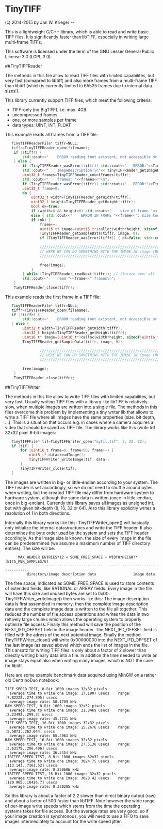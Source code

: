 ﻿# TinyTIFF

(c) 2014-2015 by Jan W. Krieger                                                 --

This is a lightweight C/C++ library, which is able to read and write basic TIFF
files. It is significantly faster than libTIFF, especially in writing large
multi-frame TIFFs.

This software is licensed under the term of the GNU Lesser General Public License 3.0 
(LGPL 3.0). 

##TinyTIFFReader

The methods in this file allow to read TIFF files with limited capabilites, but very fast (comapred to libtiff) and also more frames from a multi-frame TIFF than libtiff (which is currently limited to 65535 frames due to internal data sizes!).
   
This library currently support TIFF files, which meet the following criteria:
* TIFF-only (no BigTIFF), i.e. max. 4GB
* uncompressed frames
* one, or more samples per frame
* data types: UINT, INT, FLOAT

This example reads all frames from a TIFF file:
```C++
   TinyTIFFReaderFile* tiffr=NULL;
   tiffr=TinyTIFFReader_open(filename); 
    if (!tiffr) { 
        std::cout<<"    ERROR reading (not existent, not accessible or no TIFF file)\n"; 
    } else { 
        if (TinyTIFFReader_wasError(tiffr)) std::cout<<"   ERROR:"<<TinyTIFFReader_getLastError(tiffr)<<"\n"; 
        std::cout<<"    ImageDescription:\n"<< TinyTIFFReader_getImageDescription(tiffr) <<"\n"; 
        uint32_t frames=TinyTIFFReader_countFrames(tiffr); 
        std::cout<<"    frames: "<<frames<<"\n"; 
        if (TinyTIFFReader_wasError(tiffr)) std::cout<<"   ERROR:"<<TinyTIFFReader_getLastError(tiffr)<<"\n"; 
        uint32_t frame=0; 
        do { 
            uint32_t width=TinyTIFFReader_getWidth(tiffr); 
            uint32_t height=TinyTIFFReader_getHeight(tiffr); 
			bool ok=true;
            if (width>0 && height>0) std::cout<<"    size of frame "<<frame<<": "<<width<<"x"<<height<<"\n"; 
            else { std::cout<<"    ERROR IN FRAME "<<frame<<": size too small "<<width<<"x"<<height<<"\n"; ok=false; } 
            if (ok) { 
                frame++; 
                uint16_t* image=(uint16_t*)calloc(width*height, sizeof(uint16_t));  
                TinyTIFFReader_getSampleData(tiffr, image, 0); 
                if (TinyTIFFReader_wasError(tiffr)) { ok=false; std::cout<<"   ERROR:"<<TinyTIFFReader_getLastError(tiffr)<<"\n"; } 
				
                ///////////////////////////////////////////////////////////////////
				// HERE WE CAN DO SOMETHING WITH THE IMAGE IN image (ROW-MAJOR!)
                ///////////////////////////////////////////////////////////////////
				
                free(image); 
            } 
        } while (TinyTIFFReader_readNext(tiffr)); // iterate over all frames
        std::cout<<"    read "<<frame<<" frames\n"; 
    } 
    TinyTIFFReader_close(tiffr); 
```
   
This example reads the first frame in a TIFF file:
```C++
   TinyTIFFReaderFile* tiffr=NULL;
   tiffr=TinyTIFFReader_open(filename); 
   if (!tiffr) { 
        std::cout<<"    ERROR reading (not existent, not accessible or no TIFF file)\n"; 
   } else { 
		uint32_t width=TinyTIFFReader_getWidth(tiffr); 
        uint32_t height=TinyTIFFReader_getHeight(tiffr); 
		uint16_t* image=(uint16_t*)calloc(width*height, sizeof(uint16_t));  
        TinyTIFFReader_getSampleData(tiffr, image, 0); 
				
                ///////////////////////////////////////////////////////////////////
				// HERE WE CAN DO SOMETHING WITH THE IMAGE IN image (ROW-MAJOR!)
                ///////////////////////////////////////////////////////////////////
				
		free(image); 
	} 
    TinyTIFFReader_close(tiffr); 
   ```
   
##TinyTIFFWriter

The methods in this file allow to write TIFF files with limited capabilites,  but very fast. Usually writing TIFF files with a library like libTIFF is relatively slow, when multiple images are written into a single file. The methods in this files overcome this problem by implementing a tiny writer lib that allows to write a TIFF file where all images have the same properties (size, bit depth, ...). This is a situation thet occurs e.g. in cases where a camera acquires a video that should be saved as TIFF file. The library works like this (write 50 32x32 pixel 8-bit images:
```C++
   TinyTIFFFile* tif=TinyTIFFWriter_open("myfil.tif", 8, 32, 32);
   if (tif) {
       for (uint16_t frame=0; frame<50; frame++) {
           uint8_t* data=readImage();
           TinyTIFFWriter_writeImage(tif, data);
       }
       TinyTIFFWriter_close(tif);
   }
```
The images are written in big- or little-endian according to your system. The TIFF header is set accordingly, so we do not need to shuffle around bytes when writing, but the created TIFF file may differ from hardware system to hardware system, although the same data is written (once in little-endian, once in big-endian). Currently this library saves all images as unsigned int, but with given bit-depth (8, 16, 32 or 64). Also this library explicitly writes a resolution of 1 in both directions.

Internally this library works like this: TinyTIFFWriter_open() will basically only initialize the internal datastructures and write the TIFF header. It also determines the byte order used by the system and sets the TIFF header acordingly. As the image size is known, the size of every image in the file can be predetermined (we assume a maximum number of TIFF directory entries). The size will be: 
```
      MAX_HEADER_ENTRIES*12 + SOME_FREE_SPACE + WIDTH*HEIGHT*(BITS_PER_SAMPLES/8)
      ---------------------------------------   ---------------------------------
          directory/image description data                 image data
```
The free space, indicated as SOME_FREE_SPACE is used to store contents of extended fields, like RATIONAL or ARRAY fields. Every image in the file will have this size and unused bytes are set to 0x00. TinyTIFFWriter_writeImage() then works like this: The image description data is first assembled in memory, then the complete image description data and the complete image data is written to the file all together. This reduces the number of file access operations and writes the data in two reltively large chunks which allows the operating system to properly optimize file access. Finally this method will save the position of the  NEXT_IFD_OFFSET field in the image header. The  NEXT_IFD_OFFSET field is filled with the adress of the next potential image. Finally the method TinyTIFFWriter_close() will write  0x00000000 into the NEXT_IFD_OFFSET of the last image (as saved above) which ends the list of images in the file. This ansatz for writing TIFF files is only about a factor of 2 slower than directly writing binary data into a file. In addition the time needed to write an image stays equal also when writing many images, which is NOT the case for libtiff. 

Here are some example benchmark data acquired using MinGW on a rather old CentrinoDuo notebook:
```
TIFF SPEED TEST, 8-Bit 1000 images 32x32 pixels
  average time to write one image: 17.1907 usecs    range: [7.82222..274.895] usecs
  average image rate: 58.1709 kHz
RAW SPEED TEST, 8-Bit 1000 images 32x32 pixels
  average time to write one image: 21.8469 usecs    range: [2.23492..299.2] usecs
  average image rate: 45.7731 kHz
TIFF SPEED TEST, 16-Bit 1000 images 32x32 pixels
  average time to write one image: 15.2676 usecs    range: [5.5873..262.044] usecs
  average image rate: 65.4983 kHz
RAW SPEED TEST, 16-Bit 1000 images 32x32 pixels
  average time to write one image: 27.5138 usecs    range: [3.63175..296.406] usecs
  average image rate: 36.3454 kHz
LIBTIFF SPEED TEST, 8-Bit 1000 images 32x32 pixels
  average time to write one image: 3024.75 usecs    range: [113.143..7161.52] usecs
  average image rate: 0.330606 kHz
LIBTIFF SPEED TEST, 16-Bit 1000 images 32x32 pixels
  average time to write one image: 3028.42 usecs    range: [120.965..10426.7] usecs
  average image rate: 0.330205 kHz
```
So this library is about a factor of 2.2 slower than direct binary output (raw) and about a factor of 500 faster than libTIFF. Note however the wide range of per-image write speeds which stems from the time the operating systems takes for file access. But the average rates are very good, so if your image creation is synchronous, you will need to use a FIFO to save images intermediately to account for the write speed jitter.
   
